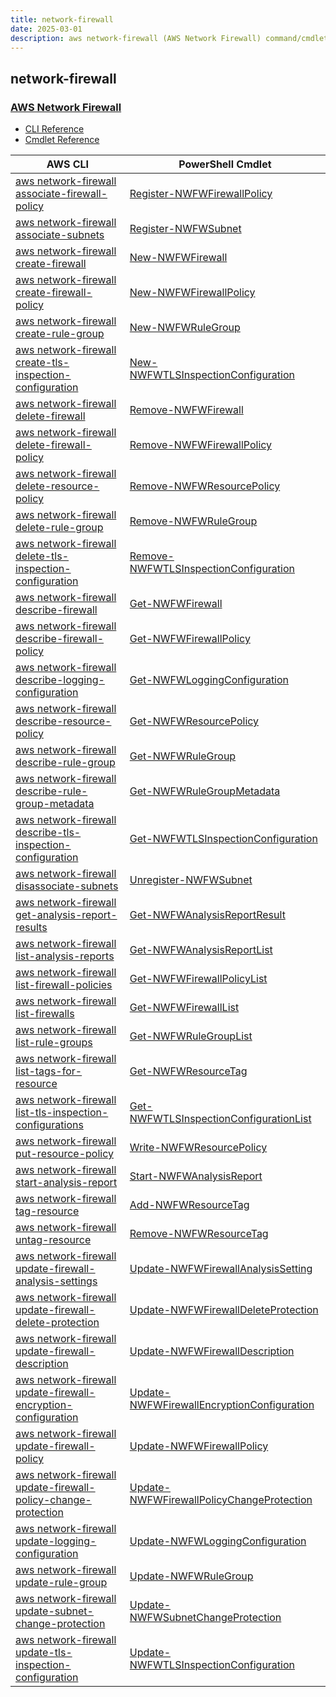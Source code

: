 ```yaml
---
title: network-firewall
date: 2025-03-01
description: aws network-firewall (AWS Network Firewall) command/cmdlet list.
---
```


## network-firewall

### [AWS Network Firewall](https://aws.amazon.com/network-firewall/)

* [CLI Reference](https://awscli.amazonaws.com/v2/documentation/api/latest/reference/network-firewall/index.html)
* [Cmdlet Reference](https://docs.aws.amazon.com/powershell/latest/reference/items/NetworkFirewall_cmdlets.html)

|AWS CLI|PowerShell Cmdlet|
|----|----|
|[aws network-firewall associate-firewall-policy](https://awscli.amazonaws.com/v2/documentation/api/latest/reference/network-firewall/associate-firewall-policy.html)|[Register-NWFWFirewallPolicy](https://docs.aws.amazon.com/powershell/latest/reference/items/Register-NWFWFirewallPolicy.html)|
|[aws network-firewall associate-subnets](https://awscli.amazonaws.com/v2/documentation/api/latest/reference/network-firewall/associate-subnets.html)|[Register-NWFWSubnet](https://docs.aws.amazon.com/powershell/latest/reference/items/Register-NWFWSubnet.html)|
|[aws network-firewall create-firewall](https://awscli.amazonaws.com/v2/documentation/api/latest/reference/network-firewall/create-firewall.html)|[New-NWFWFirewall](https://docs.aws.amazon.com/powershell/latest/reference/items/New-NWFWFirewall.html)|
|[aws network-firewall create-firewall-policy](https://awscli.amazonaws.com/v2/documentation/api/latest/reference/network-firewall/create-firewall-policy.html)|[New-NWFWFirewallPolicy](https://docs.aws.amazon.com/powershell/latest/reference/items/New-NWFWFirewallPolicy.html)|
|[aws network-firewall create-rule-group](https://awscli.amazonaws.com/v2/documentation/api/latest/reference/network-firewall/create-rule-group.html)|[New-NWFWRuleGroup](https://docs.aws.amazon.com/powershell/latest/reference/items/New-NWFWRuleGroup.html)|
|[aws network-firewall create-tls-inspection-configuration](https://awscli.amazonaws.com/v2/documentation/api/latest/reference/network-firewall/create-tls-inspection-configuration.html)|[New-NWFWTLSInspectionConfiguration](https://docs.aws.amazon.com/powershell/latest/reference/items/New-NWFWTLSInspectionConfiguration.html)|
|[aws network-firewall delete-firewall](https://awscli.amazonaws.com/v2/documentation/api/latest/reference/network-firewall/delete-firewall.html)|[Remove-NWFWFirewall](https://docs.aws.amazon.com/powershell/latest/reference/items/Remove-NWFWFirewall.html)|
|[aws network-firewall delete-firewall-policy](https://awscli.amazonaws.com/v2/documentation/api/latest/reference/network-firewall/delete-firewall-policy.html)|[Remove-NWFWFirewallPolicy](https://docs.aws.amazon.com/powershell/latest/reference/items/Remove-NWFWFirewallPolicy.html)|
|[aws network-firewall delete-resource-policy](https://awscli.amazonaws.com/v2/documentation/api/latest/reference/network-firewall/delete-resource-policy.html)|[Remove-NWFWResourcePolicy](https://docs.aws.amazon.com/powershell/latest/reference/items/Remove-NWFWResourcePolicy.html)|
|[aws network-firewall delete-rule-group](https://awscli.amazonaws.com/v2/documentation/api/latest/reference/network-firewall/delete-rule-group.html)|[Remove-NWFWRuleGroup](https://docs.aws.amazon.com/powershell/latest/reference/items/Remove-NWFWRuleGroup.html)|
|[aws network-firewall delete-tls-inspection-configuration](https://awscli.amazonaws.com/v2/documentation/api/latest/reference/network-firewall/delete-tls-inspection-configuration.html)|[Remove-NWFWTLSInspectionConfiguration](https://docs.aws.amazon.com/powershell/latest/reference/items/Remove-NWFWTLSInspectionConfiguration.html)|
|[aws network-firewall describe-firewall](https://awscli.amazonaws.com/v2/documentation/api/latest/reference/network-firewall/describe-firewall.html)|[Get-NWFWFirewall](https://docs.aws.amazon.com/powershell/latest/reference/items/Get-NWFWFirewall.html)|
|[aws network-firewall describe-firewall-policy](https://awscli.amazonaws.com/v2/documentation/api/latest/reference/network-firewall/describe-firewall-policy.html)|[Get-NWFWFirewallPolicy](https://docs.aws.amazon.com/powershell/latest/reference/items/Get-NWFWFirewallPolicy.html)|
|[aws network-firewall describe-logging-configuration](https://awscli.amazonaws.com/v2/documentation/api/latest/reference/network-firewall/describe-logging-configuration.html)|[Get-NWFWLoggingConfiguration](https://docs.aws.amazon.com/powershell/latest/reference/items/Get-NWFWLoggingConfiguration.html)|
|[aws network-firewall describe-resource-policy](https://awscli.amazonaws.com/v2/documentation/api/latest/reference/network-firewall/describe-resource-policy.html)|[Get-NWFWResourcePolicy](https://docs.aws.amazon.com/powershell/latest/reference/items/Get-NWFWResourcePolicy.html)|
|[aws network-firewall describe-rule-group](https://awscli.amazonaws.com/v2/documentation/api/latest/reference/network-firewall/describe-rule-group.html)|[Get-NWFWRuleGroup](https://docs.aws.amazon.com/powershell/latest/reference/items/Get-NWFWRuleGroup.html)|
|[aws network-firewall describe-rule-group-metadata](https://awscli.amazonaws.com/v2/documentation/api/latest/reference/network-firewall/describe-rule-group-metadata.html)|[Get-NWFWRuleGroupMetadata](https://docs.aws.amazon.com/powershell/latest/reference/items/Get-NWFWRuleGroupMetadata.html)|
|[aws network-firewall describe-tls-inspection-configuration](https://awscli.amazonaws.com/v2/documentation/api/latest/reference/network-firewall/describe-tls-inspection-configuration.html)|[Get-NWFWTLSInspectionConfiguration](https://docs.aws.amazon.com/powershell/latest/reference/items/Get-NWFWTLSInspectionConfiguration.html)|
|[aws network-firewall disassociate-subnets](https://awscli.amazonaws.com/v2/documentation/api/latest/reference/network-firewall/disassociate-subnets.html)|[Unregister-NWFWSubnet](https://docs.aws.amazon.com/powershell/latest/reference/items/Unregister-NWFWSubnet.html)|
|[aws network-firewall get-analysis-report-results](https://awscli.amazonaws.com/v2/documentation/api/latest/reference/network-firewall/get-analysis-report-results.html)|[Get-NWFWAnalysisReportResult](https://docs.aws.amazon.com/powershell/latest/reference/items/Get-NWFWAnalysisReportResult.html)|
|[aws network-firewall list-analysis-reports](https://awscli.amazonaws.com/v2/documentation/api/latest/reference/network-firewall/list-analysis-reports.html)|[Get-NWFWAnalysisReportList](https://docs.aws.amazon.com/powershell/latest/reference/items/Get-NWFWAnalysisReportList.html)|
|[aws network-firewall list-firewall-policies](https://awscli.amazonaws.com/v2/documentation/api/latest/reference/network-firewall/list-firewall-policies.html)|[Get-NWFWFirewallPolicyList](https://docs.aws.amazon.com/powershell/latest/reference/items/Get-NWFWFirewallPolicyList.html)|
|[aws network-firewall list-firewalls](https://awscli.amazonaws.com/v2/documentation/api/latest/reference/network-firewall/list-firewalls.html)|[Get-NWFWFirewallList](https://docs.aws.amazon.com/powershell/latest/reference/items/Get-NWFWFirewallList.html)|
|[aws network-firewall list-rule-groups](https://awscli.amazonaws.com/v2/documentation/api/latest/reference/network-firewall/list-rule-groups.html)|[Get-NWFWRuleGroupList](https://docs.aws.amazon.com/powershell/latest/reference/items/Get-NWFWRuleGroupList.html)|
|[aws network-firewall list-tags-for-resource](https://awscli.amazonaws.com/v2/documentation/api/latest/reference/network-firewall/list-tags-for-resource.html)|[Get-NWFWResourceTag](https://docs.aws.amazon.com/powershell/latest/reference/items/Get-NWFWResourceTag.html)|
|[aws network-firewall list-tls-inspection-configurations](https://awscli.amazonaws.com/v2/documentation/api/latest/reference/network-firewall/list-tls-inspection-configurations.html)|[Get-NWFWTLSInspectionConfigurationList](https://docs.aws.amazon.com/powershell/latest/reference/items/Get-NWFWTLSInspectionConfigurationList.html)|
|[aws network-firewall put-resource-policy](https://awscli.amazonaws.com/v2/documentation/api/latest/reference/network-firewall/put-resource-policy.html)|[Write-NWFWResourcePolicy](https://docs.aws.amazon.com/powershell/latest/reference/items/Write-NWFWResourcePolicy.html)|
|[aws network-firewall start-analysis-report](https://awscli.amazonaws.com/v2/documentation/api/latest/reference/network-firewall/start-analysis-report.html)|[Start-NWFWAnalysisReport](https://docs.aws.amazon.com/powershell/latest/reference/items/Start-NWFWAnalysisReport.html)|
|[aws network-firewall tag-resource](https://awscli.amazonaws.com/v2/documentation/api/latest/reference/network-firewall/tag-resource.html)|[Add-NWFWResourceTag](https://docs.aws.amazon.com/powershell/latest/reference/items/Add-NWFWResourceTag.html)|
|[aws network-firewall untag-resource](https://awscli.amazonaws.com/v2/documentation/api/latest/reference/network-firewall/untag-resource.html)|[Remove-NWFWResourceTag](https://docs.aws.amazon.com/powershell/latest/reference/items/Remove-NWFWResourceTag.html)|
|[aws network-firewall update-firewall-analysis-settings](https://awscli.amazonaws.com/v2/documentation/api/latest/reference/network-firewall/update-firewall-analysis-settings.html)|[Update-NWFWFirewallAnalysisSetting](https://docs.aws.amazon.com/powershell/latest/reference/items/Update-NWFWFirewallAnalysisSetting.html)|
|[aws network-firewall update-firewall-delete-protection](https://awscli.amazonaws.com/v2/documentation/api/latest/reference/network-firewall/update-firewall-delete-protection.html)|[Update-NWFWFirewallDeleteProtection](https://docs.aws.amazon.com/powershell/latest/reference/items/Update-NWFWFirewallDeleteProtection.html)|
|[aws network-firewall update-firewall-description](https://awscli.amazonaws.com/v2/documentation/api/latest/reference/network-firewall/update-firewall-description.html)|[Update-NWFWFirewallDescription](https://docs.aws.amazon.com/powershell/latest/reference/items/Update-NWFWFirewallDescription.html)|
|[aws network-firewall update-firewall-encryption-configuration](https://awscli.amazonaws.com/v2/documentation/api/latest/reference/network-firewall/update-firewall-encryption-configuration.html)|[Update-NWFWFirewallEncryptionConfiguration](https://docs.aws.amazon.com/powershell/latest/reference/items/Update-NWFWFirewallEncryptionConfiguration.html)|
|[aws network-firewall update-firewall-policy](https://awscli.amazonaws.com/v2/documentation/api/latest/reference/network-firewall/update-firewall-policy.html)|[Update-NWFWFirewallPolicy](https://docs.aws.amazon.com/powershell/latest/reference/items/Update-NWFWFirewallPolicy.html)|
|[aws network-firewall update-firewall-policy-change-protection](https://awscli.amazonaws.com/v2/documentation/api/latest/reference/network-firewall/update-firewall-policy-change-protection.html)|[Update-NWFWFirewallPolicyChangeProtection](https://docs.aws.amazon.com/powershell/latest/reference/items/Update-NWFWFirewallPolicyChangeProtection.html)|
|[aws network-firewall update-logging-configuration](https://awscli.amazonaws.com/v2/documentation/api/latest/reference/network-firewall/update-logging-configuration.html)|[Update-NWFWLoggingConfiguration](https://docs.aws.amazon.com/powershell/latest/reference/items/Update-NWFWLoggingConfiguration.html)|
|[aws network-firewall update-rule-group](https://awscli.amazonaws.com/v2/documentation/api/latest/reference/network-firewall/update-rule-group.html)|[Update-NWFWRuleGroup](https://docs.aws.amazon.com/powershell/latest/reference/items/Update-NWFWRuleGroup.html)|
|[aws network-firewall update-subnet-change-protection](https://awscli.amazonaws.com/v2/documentation/api/latest/reference/network-firewall/update-subnet-change-protection.html)|[Update-NWFWSubnetChangeProtection](https://docs.aws.amazon.com/powershell/latest/reference/items/Update-NWFWSubnetChangeProtection.html)|
|[aws network-firewall update-tls-inspection-configuration](https://awscli.amazonaws.com/v2/documentation/api/latest/reference/network-firewall/update-tls-inspection-configuration.html)|[Update-NWFWTLSInspectionConfiguration](https://docs.aws.amazon.com/powershell/latest/reference/items/Update-NWFWTLSInspectionConfiguration.html)|

